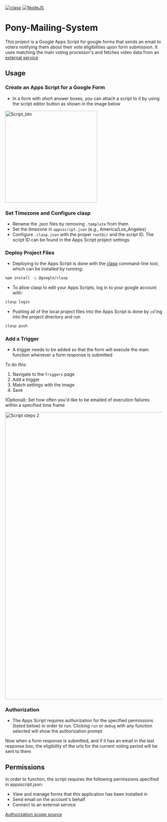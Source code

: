 [![clasp](https://img.shields.io/badge/clasp-4285f4.svg)](https://github.com/google/clasp) [![NodeJS](https://img.shields.io/badge/Node.js-6DA55F?logo=node.js&logoColor=white)](https://nodejs.org/en)

# Pony-Mailing-System
This project is a Google Apps Script for google forms that sends an email to voters notifying them about their vote eligibilities upon form submission. It uses matching the main voting processor's and fetches video data from an [external service](https://github.com/Brambles-cat/VidDataFetcherEndpoint)

## Usage

### Create an Apps Script for a Google Form
* In a form with short answer boxes, you can attach a script to it by using the script editor button as shown in the image below

<img width="295" alt="Script_btn" src="https://github.com/Brambles-cat/Pony-Mailing-System/assets/74834218/37f9796d-5e0c-46d0-be5a-db64851c7ba4">

### Set Timezone and Configure clasp
* Rename the .json files by removing `.template` from them
* Set the timezone in `appsscript.json` (e.g., America/Los_Angeles)
* Configure `.clasp.json` with the proper `rootDir` and the script ID. The script ID can be found in the Apps Script project settings.

### Deploy Project Files
* Deploying to the Apps Script is done with the [clasp](https://github.com/google/clasp) command-line tool, which can be installed by running:
```bash
npm install -g @google/clasp
```

* To allow clasp to edit your Apps Scripts, log in to your google account with:
```bash
clasp login
```

* Pushing all of the local project files into the Apps Script is done by `cd`'ing into the project directory and run
```bash
clasp push
```

### Add a Trigger
* A trigger needs to be added so that the form will execute the main function whenever a form response is submitted

To do this:
1. Navigate to the `Triggers` page
2. Add a trigger
3. Match settings with the image
4. Save

(Optional): Set how often you'd like to be emailed of execution failures within a specified time frame

<img width="921" alt="Script steps 2" src="https://github.com/Brambles-cat/Pony-Mailing-System/assets/74834218/e85b1eeb-55da-42f4-b858-e8ab4c2805b4">

### Authorization

* The Apps Script requires authorization for the specified permissions (listed below) in order to run. Clicking `run` or `debug` with any function selected will show the authorization prompt

Now when a form response is submitted, and if it has an email in the last response box, the eligibility of the urls for the current voting period will be sent to them

## Permissions

In order to function, the script requires the following permissions specified in appsscript.json:
* View and manage forms that this application has been installed in
* Send email on the account's behalf
* Connect to an external service

[Authorization scope source](https://developers.google.com/identity/protocols/oauth2/scopes)